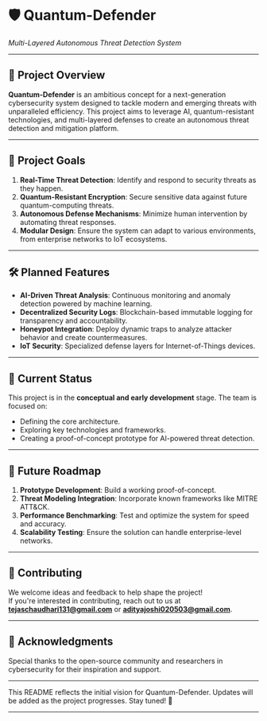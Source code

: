 # 🛡️ **Quantum-Defender**  
*Multi-Layered Autonomous Threat Detection System*  

---

## 🚀 **Project Overview**  

**Quantum-Defender** is an ambitious concept for a next-generation cybersecurity system designed to tackle modern and emerging threats with unparalleled efficiency. This project aims to leverage AI, quantum-resistant technologies, and multi-layered defenses to create an autonomous threat detection and mitigation platform.  

---

## 🎯 **Project Goals**  

1. **Real-Time Threat Detection**: Identify and respond to security threats as they happen.  
2. **Quantum-Resistant Encryption**: Secure sensitive data against future quantum-computing threats.  
3. **Autonomous Defense Mechanisms**: Minimize human intervention by automating threat responses.  
4. **Modular Design**: Ensure the system can adapt to various environments, from enterprise networks to IoT ecosystems.  

---

## 🛠️ **Planned Features**  

- **AI-Driven Threat Analysis**: Continuous monitoring and anomaly detection powered by machine learning.  
- **Decentralized Security Logs**: Blockchain-based immutable logging for transparency and accountability.  
- **Honeypot Integration**: Deploy dynamic traps to analyze attacker behavior and create countermeasures.  
- **IoT Security**: Specialized defense layers for Internet-of-Things devices.  

---

## 🧪 **Current Status**  

This project is in the **conceptual and early development** stage. The team is focused on:  
- Defining the core architecture.  
- Exploring key technologies and frameworks.  
- Creating a proof-of-concept prototype for AI-powered threat detection.  

---

## 📜 **Future Roadmap**  

1. **Prototype Development**: Build a working proof-of-concept.  
2. **Threat Modeling Integration**: Incorporate known frameworks like MITRE ATT&CK.  
3. **Performance Benchmarking**: Test and optimize the system for speed and accuracy.  
4. **Scalability Testing**: Ensure the solution can handle enterprise-level networks.  

---

## 🤝 **Contributing**  

We welcome ideas and feedback to help shape the project!  
If you're interested in contributing, reach out to us at **tejaschaudhari131@gmail.com** or **adityajoshi020503@gmail.com**.  

---

## 🌟 **Acknowledgments**  

Special thanks to the open-source community and researchers in cybersecurity for their inspiration and support.  

---

This README reflects the initial vision for Quantum-Defender. Updates will be added as the project progresses. Stay tuned! 🚀  

--- 
